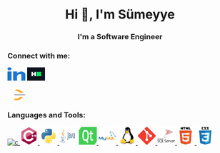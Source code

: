 <h1 align="center">Hi 👋, I'm Sümeyye</h1>
<h3 align="center">I'm a Software Engineer</h3>

<h3 align="left">Connect with me:</h3>
<p align="left">


<a href="https://linkedin.com/in/sumeyyabektas" target="blank"><img align="center" src="./img/linkedin.svg" alt="sumeyyabektas" height="30" width="40" /></a>
<a href="https://www.hackerrank.com/sumeyye_bektass" target="blank"><img align="center" src="./img/hackerrank.svg" alt="sumeyye_bektass" height="30" width="40" /></a>
</p>
<a href="https://leetcode.com/sbektas/" target="blank"><img align="center" src="./img/leet-code.svg" alt="sumeyye_bektass" height="30" width="40" /></a></p>

<h3 align="left">Languages and Tools:</h3>
<p align="left"> <a href="https://www.cprogramming.com/" target="_blank" rel="noreferrer"> <img src="./img/c-original" alt="c" width="40" height="40"/> </a>
<a href="https://www.w3schools.com/cpp/" target="_blank" rel="noreferrer"> <img src="./img/cplusplus-original.svg" alt="cplusplus" width="40" height="40"/> 
<a href="https://www.python.org" target="_blank" rel="noreferrer"> <img src="./img/python-original.svg" alt="python" width="40" height="40"/>
<a target="_blank" rel="noreferrer"> <img src="./img/java-ar21.svg" alt="java" width="40" height="40"/>
</a> <a href="https://www.qt.io/" target="_blank" rel="noreferrer"> <img src="./img/Qt_logo_2016.svg" alt="qt" width="40" height="40"/> </a> 
<a href="https://www.mysql.com/" target="_blank" rel="noreferrer"> <img src="./img/mysql-original-wordmark.svg" alt="mysql" width="40" height="40"/> </a> 
<a href="https://www.linux.org/" target="_blank" rel="noreferrer"> <img src="./img/linux-original.svg" alt="linux" width="40" height="40"/> </a> 
</a> <a href="https://git-scm.com/" target="_blank" rel="noreferrer"> <img src="./img/git-scm-icon.svg" alt="git" width="40" height="40"/> </a>  
<a href="https://www.microsoft.com/en-us/sql-server" target="_blank" rel="noreferrer"> <img src="./img/microsoft-sql-server-logo.svg" alt="mssql" width="40" height="40"/> </a>
<a href="https://www.w3.org/html/" target="_blank" rel="noreferrer"> <img src="./img/html5-original-wordmark.svg" alt="html5" width="40" height="40"/> </a>
</a> <a href="https://www.w3schools.com/css/" target="_blank" rel="noreferrer"> <img src="./img/css3-original-wordmark.svg" alt="css3" width="40" height="40"/> 
